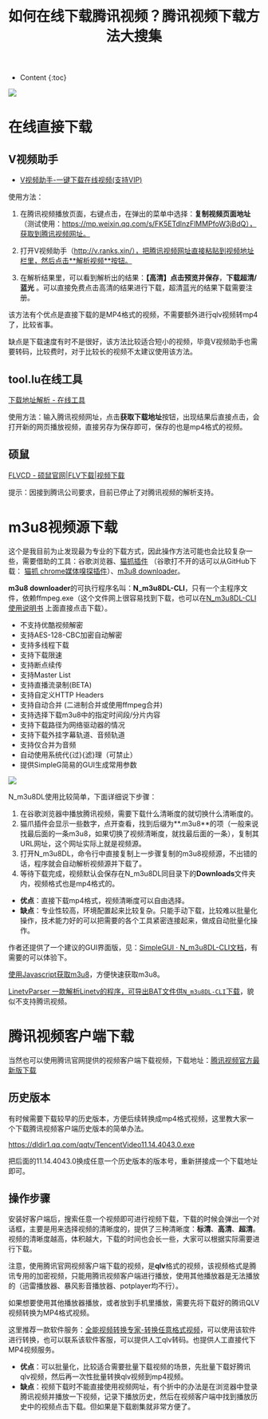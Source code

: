 ﻿---
layout:		post
category:	"soft"
title:		"如何在线下载腾讯视频？腾讯视频下载方法大搜集"
tags:		[腾讯,视频,qlv,视频下载]
---
- Content
{:toc}


![](https://pic2.zhimg.com/v2-b0b081c501ddf7ab0f02e812d0be6b5c_1440w.jpg?source=172ae18b)

# 在线直接下载

## V视频助手

- [V视频助手\-一键下载在线视频\(支持VIP\)](http://v.ranks.xin/)

使用方法：

1. 在腾讯视频播放页面，右键点击，在弹出的菜单中选择：**复制视频页面地址**（测试使用：https://mp.weixin.qq.com/s/FK5ETdlnzFlMMPfoW3jBdQ），获取到腾讯视频网址。

2. 打开V视频助手（http://v.ranks.xin/），把腾讯视频网址直接粘贴到视频地址栏里，然后点击**解析视频**按钮。

3. 在解析结果里，可以看到解析出的结果：**【高清】点击预览并保存**，**下载超清/蓝光** 。可以直接免费点击高清的结果进行下载，超清蓝光的结果下载需要注册。

   

该方法有个优点是直接下载的是MP4格式的视频，不需要额外进行qlv视频转mp4了，比较省事。



缺点是下载速度有时不是很好，该方法比较适合短小的视频，毕竟V视频助手也需要转码，比较费时，对于比较长的视频不太建议使用该方法。



## tool.lu在线工具

[下载地址解析 \- 在线工具](https://tool.lu/videoparser/)

使用方法：输入腾讯视频网址，点击**获取下载地址**按钮，出现结果后直接点击，会打开新的网页播放视频，直接另存为保存即可，保存的也是mp4格式的视频。



## 硕鼠

[FLVCD \- 硕鼠官网\|FLV下载\|视频下载](http://www.flvcd.com/)

提示：因接到腾讯公司要求，目前已停止了对腾讯视频的解析支持。



# m3u8视频源下载

这个是我目前为止发现最为专业的下载方式，因此操作方法可能也会比较复杂一些，需要借助的工具：谷歌浏览器、[猫抓插件](https://chrome.google.com/webstore/detail/jfedfbgedapdagkghmgibemcoggfppbb) （谷歌打不开的话可以从GitHub下载： [猫抓 chrome媒体嗅探插件](https://github.com/xifangczy/cat-catch/releases)）、[m3u8 downloader](https://github.com/nilaoda/N_m3u8DL-CLI)。



**m3u8 downloader**的可执行程序名叫：**N_m3u8DL-CLI**，只有一个主程序文件，依赖ffmpeg.exe（这个文件网上很容易找到下载，也可以在[N_m3u8DL-CLI使用说明书](https://nilaoda.github.io/N_m3u8DL-CLI/) 上面直接点击下载）。

- 不支持优酷视频解密
- 支持AES-128-CBC加密自动解密
- 支持多线程下载
- 支持下载限速
- 支持断点续传
- 支持Master List
- 支持直播流录制(BETA)
- 支持自定义HTTP Headers
- 支持自动合并 (二进制合并或使用ffmpeg合并)
- 支持选择下载m3u8中的指定时间段/分片内容
- 支持下载路径为网络驱动器的情况
- 支持下载外挂字幕轨道、音频轨道
- 支持仅合并为音频
- 自动使用系统代{过}{滤}理（可禁止）
- 提供SimpleG简易的GUI生成常用参数

![](https://nilaoda.github.io/N_m3u8DL-CLI/source/images/%E7%9B%B4%E6%8E%A5%E4%BD%BF%E7%94%A8.gif)

N_m3u8DL使用比较简单，下面详细说下步骤：

1. 在谷歌浏览器中播放腾讯视频，需要下载什么清晰度的就切换什么清晰度的。
2. 猫爪插件会显示一些数字，点开查看，找到后缀为**.m3u8**的项（一般来说找最后面的一条m3u8，如果切换了视频清晰度，就找最后面的一条），复制其URL网址，这个网址实际上就是视频源。
3. 打开N_m3u8DL，命令行中直接复制上一步骤复制的m3u8视频源，不出错的话，程序就会自动解析视频源并下载了。
4. 等待下载完成，视频默认会保存在N_m3u8DL同目录下的**Downloads**文件夹内，视频格式也是mp4格式的。



- **优点**：直接下载mp4格式，视频清晰度可以自由选择。
- **缺点**：专业性较高，环境配置起来比较复杂。只能手动下载，比较难以批量化操作，技术能力好的可以把需要的各个工具紧密连接起来，做成自动批量化操作。



作者还提供了一个建议的GUI界面版，见：[SimpleGUI · N\_m3u8DL\-CLI文档](https://nilaoda.github.io/N_m3u8DL-CLI/SimpleGUI.html)，有需要的可以体验下。



[使用Javascript获取m3u8](https://nilaoda.github.io/N_m3u8DL-CLI/GetM3u8.html)，方便快速获取m3u8。

[LinetvParser 一款解析Linetv的程序，可导出BAT文件供`N_m3u8DL-CLI`下载](https://nilaoda.github.io/N_m3u8DL-CLI/LinetvParser.html)，貌似不支持腾讯视频。



# 腾讯视频客户端下载

当然也可以使用腾讯官网提供的视频客户端下载视频，下载地址：[腾讯视频官方最新版下载](http://v.qq.com/download.html)



## 历史版本

有时候需要下载较早的历史版本，方便后续转换成mp4格式视频，这里教大家一个下载腾讯视频客户端历史版本的简单办法。

https://dldir1.qq.com/qqtv/TencentVideo11.14.4043.0.exe

把后面的11.14.4043.0换成任意一个历史版本的版本号，重新拼接成一个下载地址即可。



## 操作步骤

​	安装好客户端后，搜索任意一个视频即可进行视频下载，下载的时候会弹出一个对话框，主要是用来选择视频的清晰度的，提供了三种清晰度：**标清**、**高清**、**超清**。视频的清晰度越高，体积越大，下载的时间也会长一些，大家可以根据实际需要进行下载。



​	注意，使用腾讯官网视频客户端下载的视频，是**qlv**格式的视频，该视频格式是腾讯专用的加密视频，只能用腾讯视频客户端进行播放，使用其他播放器是无法播放的（迅雷播放器、暴风影音播放器、potplayer均不行）。



如果想要使用其他播放器播放，或者放到手机里播放，需要先将下载好的腾讯QLV视频转换为MP4格式视频。

这里推荐一款软件服务：[全能视频转换专家\-转换任意格式视频](http://www.xcxzq.com)，可以使用该软件进行转换，也可以联系该软件客服，可以提供人工qlv转码。也提供人工直接代下MP4视频服务。



- **优点**：可以批量化，比较适合需要批量下载视频的场景，先批量下载好腾讯qlv视频，然后再一次性批量转换qlv视频到mp4视频。
- **缺点**：视频下载时不能直接使用视频网址，有个折中的办法是在浏览器中登录腾讯视频并播放一下视频，记录下播放历史，然后在视频客户端中找到播放历史中的视频点击下载。但如果是下载剧集就非常方便了。

